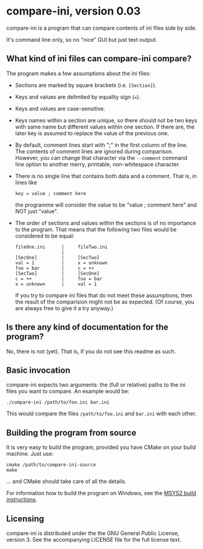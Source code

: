 # compare-ini, version 0.03

compare-ini is a program that can compare contents of ini files side by side.

It's command line only, so no "nice" GUI but just text output.

## What kind of ini files can compare-ini compare?

The program makes a few assumptions about the ini files:

* Sections are marked by square brackets (i.e. `[Section]`).
* Keys and values are delimited by equality sign (`=`).
* Keys and values are case-sensitive.
* Keys names within a section are unique, so there should not be two keys
  with same name but different values within one section. If there are, the
  later key is assumed to replace the value of the previous one.
* By default, comment lines start with ";" in the first column of the line.
  The contents of comment lines are ignored during comparison.
  However, you can change that character via the `--comment` command line
  option to another merry, printable, non-whitespace character.
* There is no single line that contains both data and a comment. That is,
  in lines like

      key = value ; comment here

  the programme will consider the value to be "value ; comment here" and
  NOT just "value".
* The order of sections and values within the sections is of no importance
  to the program. That means that the following two files would be
  considered to be equal:

      fileOne.ini      |     fileTwo.ini
                       |
      [SecOne]         |     [SecTwo]
      val = 1          |     x = unknown
      foo = bar        |     c = ++
      [SecTwo]         |     [SecOne]
      c = ++           |     foo = bar
      x = unknown      |     val = 1 

  If you try to compare ini files that do not meet these assumptions, then the
  result of the comparision might not be as expected. (Of course, you are
  always free to give it a try anyway.)

## Is there any kind of documentation for the program?

No, there is not (yet). That is, if you do not see this readme as such.

## Basic invocation

compare-ini expects two arguments: the (full or relative) paths to the ini
files you want to compare. An example would be:

    ./compare-ini /path/to/foo.ini bar.ini

This would compare the files `/path/to/foo.ini` and `bar.ini` with each other.

## Building the program from source

It is very easy to build the program, provided you have CMake on your build
machine. Just use:

    cmake /path/to/compare-ini-source
    make

... and CMake should take care of all the details.

For information how to build the program on Windows, see the
[MSYS2 build instructions](./documentation/msys2-build.md).

## Licensing

compare-ini is distributed under the the GNU General Public License,
version 3. See the accompanying LICENSE file for the full license text.
